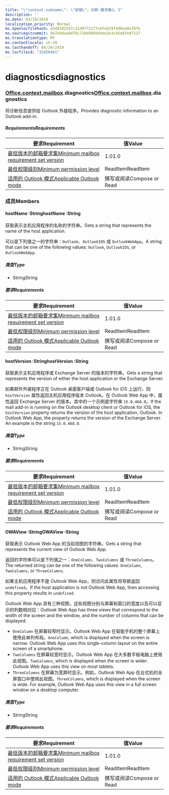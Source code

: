 ```yaml
---
title: "\"context.subname\": \"邮箱\"。诊断-要求集1。3"
description: ''
ms.date: 03/19/2019
localization_priority: Normal
ms.openlocfilehash: a5d8102547c31d9f72177c6fe619f4d8ea9a78fb
ms.sourcegitcommit: 9e7b4daa8d76c710b9d9dd4ae2e3c45e8fe07127
ms.translationtype: MT
ms.contentlocale: zh-CN
ms.lasthandoff: 04/24/2019
ms.locfileid: "32450441"
---
```

# <a name="diagnostics"></a><span data-ttu-id="a8a31-102">diagnostics</span><span class="sxs-lookup"><span data-stu-id="a8a31-102">diagnostics</span></span>

### <a name="officeofficemdcontextofficecontextmdmailboxofficecontextmailboxmddiagnostics"></a><span data-ttu-id="a8a31-103">[Office](Office.md)[.context](Office.context.md)[.mailbox](Office.context.mailbox.md).diagnostics</span><span class="sxs-lookup"><span data-stu-id="a8a31-103">[Office](Office.md)[.context](Office.context.md)[.mailbox](Office.context.mailbox.md).diagnostics</span></span>

<span data-ttu-id="a8a31-104">将诊断信息提供给 Outlook 外接程序。</span><span class="sxs-lookup"><span data-stu-id="a8a31-104">Provides diagnostic information to an Outlook add-in.</span></span>

##### <a name="requirements"></a><span data-ttu-id="a8a31-105">Requirements</span><span class="sxs-lookup"><span data-stu-id="a8a31-105">Requirements</span></span>

|<span data-ttu-id="a8a31-106">要求</span><span class="sxs-lookup"><span data-stu-id="a8a31-106">Requirement</span></span>| <span data-ttu-id="a8a31-107">值</span><span class="sxs-lookup"><span data-stu-id="a8a31-107">Value</span></span>|
|---|---|
|[<span data-ttu-id="a8a31-108">最低版本的邮箱要求集</span><span class="sxs-lookup"><span data-stu-id="a8a31-108">Minimum mailbox requirement set version</span></span>](/office/dev/add-ins/reference/requirement-sets/outlook-api-requirement-sets)| <span data-ttu-id="a8a31-109">1.0</span><span class="sxs-lookup"><span data-stu-id="a8a31-109">1.0</span></span>|
|[<span data-ttu-id="a8a31-110">最低权限级别</span><span class="sxs-lookup"><span data-stu-id="a8a31-110">Minimum permission level</span></span>](/outlook/add-ins/understanding-outlook-add-in-permissions)| <span data-ttu-id="a8a31-111">ReadItem</span><span class="sxs-lookup"><span data-stu-id="a8a31-111">ReadItem</span></span>|
|[<span data-ttu-id="a8a31-112">适用的 Outlook 模式</span><span class="sxs-lookup"><span data-stu-id="a8a31-112">Applicable Outlook mode</span></span>](/outlook/add-ins/#extension-points)| <span data-ttu-id="a8a31-113">撰写或阅读</span><span class="sxs-lookup"><span data-stu-id="a8a31-113">Compose or Read</span></span>|

### <a name="members"></a><span data-ttu-id="a8a31-114">成员</span><span class="sxs-lookup"><span data-stu-id="a8a31-114">Members</span></span>

####  <a name="hostname-string"></a><span data-ttu-id="a8a31-115">hostName :String</span><span class="sxs-lookup"><span data-stu-id="a8a31-115">hostName :String</span></span>

<span data-ttu-id="a8a31-116">获取表示主机应用程序的名称的字符串。</span><span class="sxs-lookup"><span data-stu-id="a8a31-116">Gets a string that represents the name of the host application.</span></span>

<span data-ttu-id="a8a31-117">可以是下列值之一的字符串：`Outlook`、`OutlookIOS` 或 `OutlookWebApp`。</span><span class="sxs-lookup"><span data-stu-id="a8a31-117">A string that can be one of the following values: `Outlook`, `OutlookIOS`, or `OutlookWebApp`.</span></span>

##### <a name="type"></a><span data-ttu-id="a8a31-118">类型</span><span class="sxs-lookup"><span data-stu-id="a8a31-118">Type</span></span>

*   <span data-ttu-id="a8a31-119">String</span><span class="sxs-lookup"><span data-stu-id="a8a31-119">String</span></span>

##### <a name="requirements"></a><span data-ttu-id="a8a31-120">要求</span><span class="sxs-lookup"><span data-stu-id="a8a31-120">Requirements</span></span>

|<span data-ttu-id="a8a31-121">要求</span><span class="sxs-lookup"><span data-stu-id="a8a31-121">Requirement</span></span>| <span data-ttu-id="a8a31-122">值</span><span class="sxs-lookup"><span data-stu-id="a8a31-122">Value</span></span>|
|---|---|
|[<span data-ttu-id="a8a31-123">最低版本的邮箱要求集</span><span class="sxs-lookup"><span data-stu-id="a8a31-123">Minimum mailbox requirement set version</span></span>](/office/dev/add-ins/reference/requirement-sets/outlook-api-requirement-sets)| <span data-ttu-id="a8a31-124">1.0</span><span class="sxs-lookup"><span data-stu-id="a8a31-124">1.0</span></span>|
|[<span data-ttu-id="a8a31-125">最低权限级别</span><span class="sxs-lookup"><span data-stu-id="a8a31-125">Minimum permission level</span></span>](/outlook/add-ins/understanding-outlook-add-in-permissions)| <span data-ttu-id="a8a31-126">ReadItem</span><span class="sxs-lookup"><span data-stu-id="a8a31-126">ReadItem</span></span>|
|[<span data-ttu-id="a8a31-127">适用的 Outlook 模式</span><span class="sxs-lookup"><span data-stu-id="a8a31-127">Applicable Outlook mode</span></span>](/outlook/add-ins/#extension-points)| <span data-ttu-id="a8a31-128">撰写或阅读</span><span class="sxs-lookup"><span data-stu-id="a8a31-128">Compose or Read</span></span>|

####  <a name="hostversion-string"></a><span data-ttu-id="a8a31-129">hostVersion :String</span><span class="sxs-lookup"><span data-stu-id="a8a31-129">hostVersion :String</span></span>

<span data-ttu-id="a8a31-130">获取表示主机应用程序或 Exchange Server 的版本的字符串。</span><span class="sxs-lookup"><span data-stu-id="a8a31-130">Gets a string that represents the version of either the host application or the Exchange Server.</span></span>

<span data-ttu-id="a8a31-p101">如果邮件外接程序正在 Outlook 桌面客户端或 Outlook for iOS 上运行，则 `hostVersion` 属性返回主机应用程序版本 Outlook。在 Outlook Web App 中，属性返回 Exchange Server 的版本。其中的一个示例是字符串 `15.0.468.0`。</span><span class="sxs-lookup"><span data-stu-id="a8a31-p101">If the mail add-in is running on the Outlook desktop client or Outlook for iOS, the `hostVersion` property returns the version of the host application, Outlook. In Outlook Web App, the property returns the version of the Exchange Server. An example is the string `15.0.468.0`.</span></span>

##### <a name="type"></a><span data-ttu-id="a8a31-134">类型</span><span class="sxs-lookup"><span data-stu-id="a8a31-134">Type</span></span>

*   <span data-ttu-id="a8a31-135">String</span><span class="sxs-lookup"><span data-stu-id="a8a31-135">String</span></span>

##### <a name="requirements"></a><span data-ttu-id="a8a31-136">要求</span><span class="sxs-lookup"><span data-stu-id="a8a31-136">Requirements</span></span>

|<span data-ttu-id="a8a31-137">要求</span><span class="sxs-lookup"><span data-stu-id="a8a31-137">Requirement</span></span>| <span data-ttu-id="a8a31-138">值</span><span class="sxs-lookup"><span data-stu-id="a8a31-138">Value</span></span>|
|---|---|
|[<span data-ttu-id="a8a31-139">最低版本的邮箱要求集</span><span class="sxs-lookup"><span data-stu-id="a8a31-139">Minimum mailbox requirement set version</span></span>](/office/dev/add-ins/reference/requirement-sets/outlook-api-requirement-sets)| <span data-ttu-id="a8a31-140">1.0</span><span class="sxs-lookup"><span data-stu-id="a8a31-140">1.0</span></span>|
|[<span data-ttu-id="a8a31-141">最低权限级别</span><span class="sxs-lookup"><span data-stu-id="a8a31-141">Minimum permission level</span></span>](/outlook/add-ins/understanding-outlook-add-in-permissions)| <span data-ttu-id="a8a31-142">ReadItem</span><span class="sxs-lookup"><span data-stu-id="a8a31-142">ReadItem</span></span>|
|[<span data-ttu-id="a8a31-143">适用的 Outlook 模式</span><span class="sxs-lookup"><span data-stu-id="a8a31-143">Applicable Outlook mode</span></span>](/outlook/add-ins/#extension-points)| <span data-ttu-id="a8a31-144">撰写或阅读</span><span class="sxs-lookup"><span data-stu-id="a8a31-144">Compose or Read</span></span>|

####  <a name="owaview-string"></a><span data-ttu-id="a8a31-145">OWAView :String</span><span class="sxs-lookup"><span data-stu-id="a8a31-145">OWAView :String</span></span>

<span data-ttu-id="a8a31-146">获取表示 Outlook Web App 的当前视图的字符串。</span><span class="sxs-lookup"><span data-stu-id="a8a31-146">Gets a string that represents the current view of Outlook Web App.</span></span>

<span data-ttu-id="a8a31-147">返回的字符串可以是下列值之一：`OneColumn`、`TwoColumns` 或 `ThreeColumns`。</span><span class="sxs-lookup"><span data-stu-id="a8a31-147">The returned string can be one of the following values: `OneColumn`, `TwoColumns`, or `ThreeColumns`.</span></span>

<span data-ttu-id="a8a31-148">如果主机应用程序不是 Outlook Web App，则访问此属性将导致返回 `undefined`。</span><span class="sxs-lookup"><span data-stu-id="a8a31-148">If the host application is not Outlook Web App, then accessing this property results in `undefined`.</span></span>

<span data-ttu-id="a8a31-149">Outlook Web App 具有三种视图，这些视图分别与屏幕和窗口的宽度以及可以显示的列数相对应：</span><span class="sxs-lookup"><span data-stu-id="a8a31-149">Outlook Web App has three views that correspond to the width of the screen and the window, and the number of columns that can be displayed:</span></span>

*   <span data-ttu-id="a8a31-p102">`OneColumn` 在屏幕较窄时显示。Outlook Web App 在智能手机的整个屏幕上使用此单列布局。</span><span class="sxs-lookup"><span data-stu-id="a8a31-p102">`OneColumn`, which is displayed when the screen is narrow. Outlook Web App uses this single-column layout on the entire screen of a smartphone.</span></span>
*   <span data-ttu-id="a8a31-p103">`TwoColumns` 在屏幕较宽时显示。Outlook Web App 在大多数平板电脑上使用此视图。</span><span class="sxs-lookup"><span data-stu-id="a8a31-p103">`TwoColumns`, which is displayed when the screen is wider. Outlook Web App uses this view on most tablets.</span></span>
*   <span data-ttu-id="a8a31-p104">`ThreeColumns` 在屏幕为宽屏时显示。例如，Outlook Web App 在台式机的全屏窗口中使用此视图。</span><span class="sxs-lookup"><span data-stu-id="a8a31-p104">`ThreeColumns`, which is displayed when the screen is wide. For example, Outlook Web App uses this view in a full screen window on a desktop computer.</span></span>

##### <a name="type"></a><span data-ttu-id="a8a31-156">类型</span><span class="sxs-lookup"><span data-stu-id="a8a31-156">Type</span></span>

*   <span data-ttu-id="a8a31-157">String</span><span class="sxs-lookup"><span data-stu-id="a8a31-157">String</span></span>

##### <a name="requirements"></a><span data-ttu-id="a8a31-158">要求</span><span class="sxs-lookup"><span data-stu-id="a8a31-158">Requirements</span></span>

|<span data-ttu-id="a8a31-159">要求</span><span class="sxs-lookup"><span data-stu-id="a8a31-159">Requirement</span></span>| <span data-ttu-id="a8a31-160">值</span><span class="sxs-lookup"><span data-stu-id="a8a31-160">Value</span></span>|
|---|---|
|[<span data-ttu-id="a8a31-161">最低版本的邮箱要求集</span><span class="sxs-lookup"><span data-stu-id="a8a31-161">Minimum mailbox requirement set version</span></span>](/office/dev/add-ins/reference/requirement-sets/outlook-api-requirement-sets)| <span data-ttu-id="a8a31-162">1.0</span><span class="sxs-lookup"><span data-stu-id="a8a31-162">1.0</span></span>|
|[<span data-ttu-id="a8a31-163">最低权限级别</span><span class="sxs-lookup"><span data-stu-id="a8a31-163">Minimum permission level</span></span>](/outlook/add-ins/understanding-outlook-add-in-permissions)| <span data-ttu-id="a8a31-164">ReadItem</span><span class="sxs-lookup"><span data-stu-id="a8a31-164">ReadItem</span></span>|
|[<span data-ttu-id="a8a31-165">适用的 Outlook 模式</span><span class="sxs-lookup"><span data-stu-id="a8a31-165">Applicable Outlook mode</span></span>](/outlook/add-ins/#extension-points)| <span data-ttu-id="a8a31-166">撰写或阅读</span><span class="sxs-lookup"><span data-stu-id="a8a31-166">Compose or Read</span></span>|
